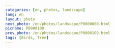 ```yaml
---
categories: [en, photos, landscape]
lang: en
layout: photo
next_photo: /en/photos/landscape/P0000060.html
picname: P0000100
prev_photo: /en/photos/landscape/P0000109.html
tags: [Birds, Tree]
---
```

